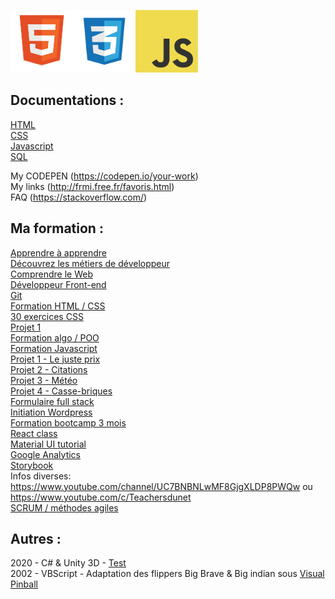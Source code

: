 <img src="https://github.com/frmi2018/frmi2018/blob/main/assets/logos/html.png" width="100"/><img src="https://github.com/frmi2018/frmi2018/blob/main/assets/logos/css.png" width="100"/><img src="https://github.com/frmi2018/frmi2018/blob/main/assets/logos/js.png" width="100"/>

## Documentations :

[HTML](https://www.w3schools.com/tags/default.asp)  
[CSS](https://www.w3schools.com/cssref/default.asp)  
[Javascript](https://www.w3schools.com/jsref/default.asp)  
[SQL](https://www.w3schools.com/sql/sql_ref_keywords.asp)

My CODEPEN (https://codepen.io/your-work)  
My links (http://frmi.free.fr/favoris.html)  
FAQ (https://stackoverflow.com/)

## Ma formation :

[Apprendre à apprendre](https://openclassrooms.com/fr/courses/4312781-apprenez-a-apprendre)  
[Découvrez les métiers de développeur](https://openclassrooms.com/fr/courses/6817086-decouvrez-les-metiers-de-developpeur)  
[Comprendre le Web](https://openclassrooms.com/fr/courses/1946386-comprendre-le-web)  
[Développeur Front-end](https://www.linkedin.com/learning/pause-cafe-le-developpement-web-front-end-2/comprendre-le-role-du-langage-html?autoAdvance=true&autoSkip=false&autoplay=true&resume=true)  
[Git](https://www.udemy.com/course/javascript-la-formation-ultime/)  
[Formation HTML / CSS](https://www.udemy.com/course/html5-et-css3-la-formation-ultime/)  
[30 exercices CSS](https://www.udemy.com/course/30-exercices-css/)  
[Projet 1](http://frmi.free.fr/perso/project01/index.html)  
[Formation algo / POO](https://www.udemy.com/course/programmation-orientee-objet-algo-bases-indispensables/)  
[Formation Javascript](https://www.udemy.com/course/javascript-la-formation-ultime/)  
[Projet 1 - Le juste prix](http://frmi.free.fr/perso/js/justePrix.html)  
[Projet 2 - Citations](http://frmi.free.fr/perso/js/citations.html)  
[Projet 3 - Météo](http://frmi.free.fr/perso/js/meteo2.html)  
[Projet 4 - Casse-briques](http://frmi.free.fr/perso/project02/exercice2.html)  
[Formulaire full stack](https://github.com/frmi2018/react/tree/main/front/form)  
[Initiation Wordpress](https://www.udemy.com/course/wordpress-2021-creez-un-site-complet-et-securise-de-a-a-z/)  
[Formation bootcamp 3 mois](https://www.lereacteur.io/bootcamp-javascript/formation-developpeur-web-mobile/)  
[React class](https://www.youtube.com/playlist?list=PL2kZlR1Jp7zOD2Cv8El_cIvEPog3ubdV7)  
[Material UI tutorial](https://www.youtube.com/playlist?list=PLjC4UKOOcfDQtvkTBfjqeWP8EJKi_WaUn)  
[Google Analytics](https://www.youtube.com/watch?v=V-zkhZqcNp8)  
[Storybook](https://www.youtube.com/watch?v=CLwX9EWlWJM)  
Infos diverses: https://www.youtube.com/channel/UC7BNBNLwMF8GjgXLDP8PWQw ou https://www.youtube.com/c/Teachersdunet   
[SCRUM / méthodes agiles](https://www.udemy.com/course/scrum-et-le-best-of-des-methodes-agiles-de-gestion-de-projet/)

## Autres :

2020 - C# & Unity 3D - [Test](https://play.unity.com/mg/2d/myfirstgame-18463)  
2002 - VBScript - Adaptation des flippers Big Brave & Big indian sous [Visual Pinball](https://en.wikipedia.org/wiki/Visual_Pinball)

